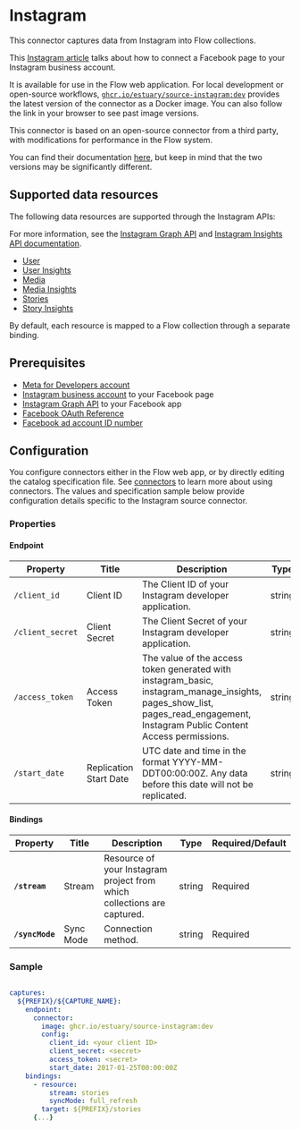 # Instagram

This connector captures data from Instagram into Flow collections.

This [Instagram article](https://help.instagram.com/570895513091465) talks about how to connect a Facebook page to your Instagram business account.

It is available for use in the Flow web application. For local development or open-source workflows, [`ghcr.io/estuary/source-instagram:dev`](https://ghcr.io/estuary/source-instagram:dev) provides the latest version of the connector as a Docker image. You can also follow the link in your browser to see past image versions.

This connector is based on an open-source connector from a third party, with modifications for performance in the Flow system.

You can find their documentation [here](https://docs.airbyte.com/integrations/sources/instagram/),
but keep in mind that the two versions may be significantly different.

## Supported data resources

The following data resources are supported through the Instagram APIs:

For more information, see the [Instagram Graph API](https://developers.facebook.com/docs/instagram-api/) and [Instagram Insights API documentation](https://developers.facebook.com/docs/instagram-api/guides/insights/).

* [User](https://developers.facebook.com/docs/instagram-api/reference/ig-user)
* [User Insights](https://developers.facebook.com/docs/instagram-api/reference/ig-user/insights)
* [Media](https://developers.facebook.com/docs/instagram-api/reference/ig-user/media)
* [Media Insights](https://developers.facebook.com/docs/instagram-api/reference/ig-media/insights)
* [Stories](https://developers.facebook.com/docs/instagram-api/reference/ig-user/stories/)
* [Story Insights](https://developers.facebook.com/docs/instagram-api/reference/ig-media/insights)

By default, each resource is mapped to a Flow collection through a separate binding.

## Prerequisites

* [Meta for Developers account](https://developers.facebook.com)
* [Instagram business account](https://www.facebook.com/business/help/898752960195806) to your Facebook page
* [Instagram Graph API](https://developers.facebook.com/docs/instagram-api/) to your Facebook app
* [Facebook OAuth Reference](https://developers.facebook.com/docs/instagram-basic-display-api/reference)
* [Facebook ad account ID number](https://www.facebook.com/business/help/1492627900875762)

## Configuration

You configure connectors either in the Flow web app, or by directly editing the catalog specification file.
See [connectors](../../../concepts/connectors.md#using-connectors) to learn more about using connectors. The values and specification sample below provide configuration details specific to the Instagram source connector.

### Properties

#### Endpoint

| Property | Title | Description | Type | Required/Default |
|---|---|---|---|---|
| `/client_id` | Client ID | The Client ID of your Instagram developer application. | string | Required |
| `/client_secret` | Client Secret | The Client Secret of your Instagram developer application. | string | Required |
| `/access_token` | Access Token | The value of the access token generated with instagram_basic, instagram_manage_insights, pages_show_list, pages_read_engagement, Instagram Public Content Access permissions. | string | Required |
| `/start_date` | Replication Start Date | UTC date and time in the format YYYY-MM-DDT00:00:00Z. Any data before this date will not be replicated. | string | Required |

#### Bindings

| Property | Title | Description | Type | Required/Default |
|---|---|---|---|---|
| **`/stream`** | Stream | Resource of your Instagram project from which collections are captured. | string | Required |
| **`/syncMode`** | Sync Mode | Connection method. | string | Required |

### Sample

```yaml

captures:
  ${PREFIX}/${CAPTURE_NAME}:
    endpoint:
      connector:
        image: ghcr.io/estuary/source-instagram:dev
        config:
          client_id: <your client ID>
          client_secret: <secret>
          access_token: <secret>
          start_date: 2017-01-25T00:00:00Z
    bindings:
      - resource:
          stream: stories
          syncMode: full_refresh
        target: ${PREFIX}/stories
      {...}
```

